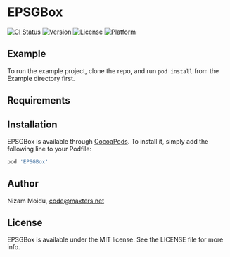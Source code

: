 # EPSGBox

[![CI Status](https://img.shields.io/travis/netmaxt3r/EPSGBox.svg?style=flat)](https://travis-ci.org/netmaxt3r/EPSGBox)
[![Version](https://img.shields.io/cocoapods/v/EPSGBox.svg?style=flat)](https://cocoapods.org/pods/EPSGBox)
[![License](https://img.shields.io/cocoapods/l/EPSGBox.svg?style=flat)](https://cocoapods.org/pods/EPSGBox)
[![Platform](https://img.shields.io/cocoapods/p/EPSGBox.svg?style=flat)](https://cocoapods.org/pods/EPSGBox)

## Example

To run the example project, clone the repo, and run `pod install` from the Example directory first.

## Requirements

## Installation

EPSGBox is available through [CocoaPods](https://cocoapods.org). To install
it, simply add the following line to your Podfile:

```ruby
pod 'EPSGBox'
```

## Author

Nizam Moidu, code@maxters.net

## License

EPSGBox is available under the MIT license. See the LICENSE file for more info.
